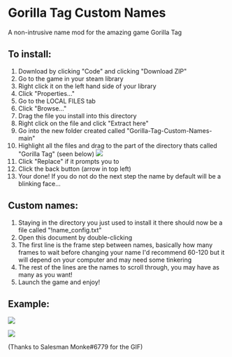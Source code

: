 # Gorilla Tag Custom Names
A non-intrusive name mod for the amazing game Gorilla Tag

## To install:
1) Download by clicking "Code" and clicking "Download ZIP"
2) Go to the game in your steam library
3) Right click it on the left hand side of your library
4) Click "Properties..."
5) Go to the LOCAL FILES tab
6) Click "Browse..."
7) Drag the file you install into this directory
8) Right click on the file and click "Extract here"
9) Go into the new folder created called "Gorilla-Tag-Custom-Names-main"
10) Highlight all the files and drag to the part of the directory thats called "Gorilla Tag" (seen below)
![](https://cdn.discordapp.com/attachments/660972652566937611/814184868677943317/unknown.png)
11) Click "Replace" if it prompts you to
12) Click the back button (arrow in top left)
13) Your done! If you do not do the next step the name by default will be a blinking face...

## Custom names:
1) Staying in the directory you just used to install it there should now be a file called "!name_config.txt"
2) Open this document by double-clicking
3) The first line is the frame step between names, basically how many frames to wait before changing your name I'd recommend 60-120 but it will depend on your computer and may need some tinkering
4) The rest of the lines are the names to scroll through, you may have as many as you want!
5) Launch the game and enjoy!

## Example:
![](https://cdn.discordapp.com/attachments/660972652566937611/814183466908385309/unknown.png)

![](https://media4.giphy.com/media/BF24FNzGg8RFIBCmwy/giphy.gif)

(Thanks to Salesman Monke#6779 for the GIF)
